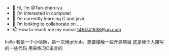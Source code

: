 - 👋 Hi, I’m @Tan-zhen-yu
- 👀 I’m interested in computer
- 🌱 I’m currently learning C and java
- 💞️ I’m looking to collaborate on ...
- 📫 How to reach me my eamal 1416741638@qq.com

<!---
Tan-zhen-yu/Tan-zhen-yu is a ✨ special ✨ repository because its `README.md` (this file) appears on your GitHub profile.
You can click the Preview link to take a look at your changes.
--->
hello 
我是一个小萌新，第一次用github，想要接触一些开源项目
这是我个人攥写的一些代码
用来练习C语言的
